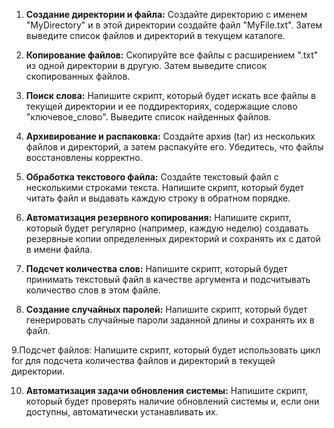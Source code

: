 1. **Создание директории и файла:**
   Создайте директорию с именем "MyDirectory" и в этой директории создайте файл "MyFile.txt". Затем выведите список файлов и директорий в текущем каталоге.

2. **Копирование файлов:**
   Скопируйте все файлы с расширением ".txt" из одной директории в другую. Затем выведите список скопированных файлов.

3. **Поиск слова:**
   Напишите скрипт, который будет искать все файлы в текущей директории и ее поддиректориях, содержащие слово "ключевое_слово". Выведите список найденных файлов.

4. **Архивирование и распаковка:**
   Создайте архив (tar) из нескольких файлов и директорий, а затем распакуйте его. Убедитесь, что файлы восстановлены корректно.

5. **Обработка текстового файла:**
   Создайте текстовый файл с несколькими строками текста. Напишите скрипт, который будет читать файл и выдавать каждую строку в обратном порядке.

6. **Автоматизация резервного копирования:**
   Напишите скрипт, который будет регулярно (например, каждую неделю) создавать резервные копии определенных директорий и сохранять их с датой в имени файла.

7. **Подсчет количества слов:**
   Напишите скрипт, который будет принимать текстовый файл в качестве аргумента и подсчитывать количество слов в этом файле.

8. **Создание случайных паролей:**
   Напишите скрипт, который будет генерировать случайные пароли заданной длины и сохранять их в файл.

9.Подсчет файлов:
Напишите скрипт, который будет использовать цикл for для подсчета количества файлов и директорий в текущей директории.

10. **Автоматизация задачи обновления системы:**
    Напишите скрипт, который будет проверять наличие обновлений системы и, если они доступны, автоматически устанавливать их.

